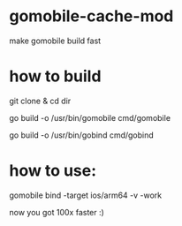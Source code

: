 # gomobile-cache-mod
make gomobile build fast


# how to build
git clone & cd dir


go build -o /usr/bin/gomobile cmd/gomobile

go build -o /usr/bin/gobind cmd/gobind


# how to use:
gomobile bind -target ios/arm64 -v -work


now you got 100x faster :)



